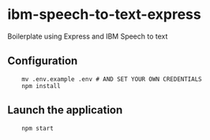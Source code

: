 # ibm-speech-to-text-express

Boilerplate using Express and IBM Speech to text

## Configuration

```
    mv .env.example .env # AND SET YOUR OWN CREDENTIALS
    npm install
```

## Launch the application

```
    npm start
```
